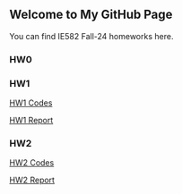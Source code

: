 ## Welcome to My GitHub Page

You can find  IE582 Fall-24 homeworks here.


### HW0


### HW1
[HW1 Codes](https://github.com/BU-IE-582/fall-24-SudeSahinnn/blob/main/IE582.HW1.Sude%C5%9Eahin_Codes.html)

[HW1 Report](https://github.com/BU-IE-582/fall-24-SudeSahinnn/blob/main/IE582.HW1.Sude%C5%9Eahin_Report.pdf)

### HW2
[HW2 Codes](https://github.com/BU-IE-582/fall-24-SudeSahinnn/blob/main/IE.582_HW2_Codes_Sude%C5%9Eahin.py)

[HW2 Report](https://github.com/BU-IE-582/fall-24-SudeSahinnn/blob/main/IE.582_HW2_Report_Sude%C5%9Eahin.html)


